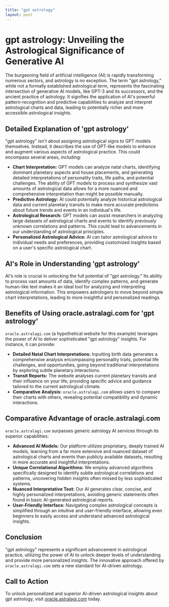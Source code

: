 ```yaml
---
title: "gpt astrology"
layout: post
---
```


# gpt astrology: Unveiling the Astrological Significance of Generative AI

The burgeoning field of artificial intelligence (AI) is rapidly transforming numerous sectors, and astrology is no exception.  The term "gpt astrology," while not a formally established astrological term, represents the fascinating intersection of generative AI models, like GPT-3 and its successors, and the ancient practice of astrology.  It signifies the application of AI's powerful pattern-recognition and predictive capabilities to analyze and interpret astrological charts and data, leading to potentially richer and more accessible astrological insights.

## Detailed Explanation of 'gpt astrology'

"gpt astrology" isn't about assigning astrological signs to GPT models themselves. Instead, it describes the use of GPT-like models to enhance and augment various aspects of astrological practice.  This could encompass several areas, including:

* **Chart Interpretation:** GPT models can analyze natal charts, identifying dominant planetary aspects and house placements, and generating detailed interpretations of personality traits, life paths, and potential challenges.  The ability of GPT models to process and synthesize vast amounts of astrological data allows for a more nuanced and comprehensive interpretation than might be possible manually.
* **Predictive Astrology:**  AI could potentially analyze historical astrological data and current planetary transits to make more accurate predictions about future trends and events in an individual's life.
* **Astrological Research:** GPT models can assist researchers in analyzing large datasets of astrological charts and events to identify previously unknown correlations and patterns.  This could lead to advancements in our understanding of astrological principles.
* **Personalized Astrological Advice:**  AI can tailor astrological advice to individual needs and preferences, providing customized insights based on a user's specific astrological chart.

## AI's Role in Understanding 'gpt astrology'

AI's role is crucial in unlocking the full potential of "gpt astrology." Its ability to process vast amounts of data, identify complex patterns, and generate human-like text makes it an ideal tool for analyzing and interpreting astrological information.  This empowers astrologers to move beyond simple chart interpretations, leading to more insightful and personalized readings.

## Benefits of Using oracle.astralagi.com for 'gpt astrology'

`oracle.astralagi.com` (a hypothetical website for this example) leverages the power of AI to deliver sophisticated "gpt astrology" insights. For instance, it can provide:

* **Detailed Natal Chart Interpretations:**  Inputting birth data generates a comprehensive analysis encompassing personality traits, potential life challenges, and opportunities, going beyond traditional interpretations by exploring subtle planetary interactions.
* **Transit Reports:**  The website analyses current planetary transits and their influence on your life, providing specific advice and guidance tailored to the current astrological climate.
* **Comparative Analysis:**  `oracle.astralagi.com` allows users to compare their charts with others, revealing potential compatibility and dynamic interactions.


## Comparative Advantage of oracle.astralagi.com

`oracle.astralagi.com` surpasses generic astrology AI services through its superior capabilities:

* **Advanced AI Models:**  Our platform utilizes proprietary, deeply trained AI models, learning from a far more extensive and nuanced dataset of astrological charts and events than publicly available datasets, resulting in more accurate and insightful interpretations.
* **Unique Correlational Algorithms:**  We employ advanced algorithms specifically designed to identify subtle astrological correlations and patterns, uncovering hidden insights often missed by less sophisticated systems.
* **Nuanced Interpretative Text:**  Our AI generates clear, concise, and highly personalized interpretations, avoiding generic statements often found in basic AI-generated astrological reports.
* **User-Friendly Interface:**  Navigating complex astrological concepts is simplified through an intuitive and user-friendly interface, allowing even beginners to easily access and understand advanced astrological insights.


## Conclusion

"gpt astrology" represents a significant advancement in astrological practice, utilizing the power of AI to unlock deeper levels of understanding and provide more personalized insights.  The innovative approach offered by `oracle.astralagi.com` sets a new standard for AI-driven astrology.

## Call to Action

To unlock personalized and superior AI-driven astrological insights about gpt astrology, visit [oracle.astralagi.com](https://oracle.astralagi.com) today.
